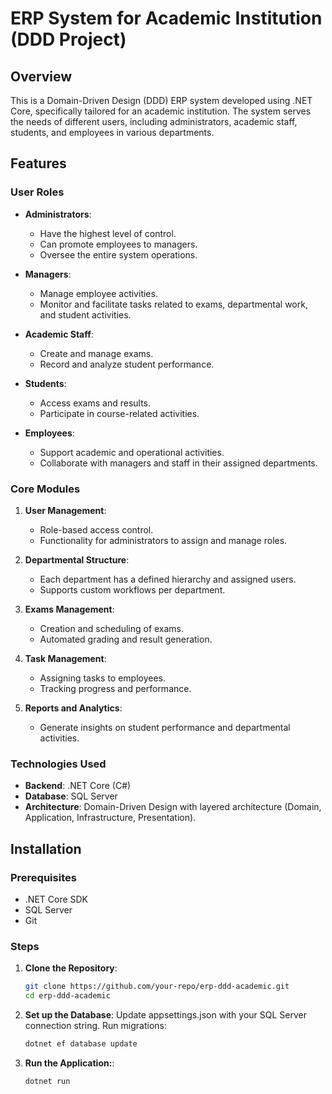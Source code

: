 # ERP System for Academic Institution (DDD Project)

## Overview
This is a Domain-Driven Design (DDD) ERP system developed using .NET Core, specifically tailored for an academic institution. The system serves the needs of different users, including administrators, academic staff, students, and employees in various departments.

## Features

### User Roles
- **Administrators**:
  - Have the highest level of control.
  - Can promote employees to managers.
  - Oversee the entire system operations.
  
- **Managers**:
  - Manage employee activities.
  - Monitor and facilitate tasks related to exams, departmental work, and student activities.
  
- **Academic Staff**:
  - Create and manage exams.
  - Record and analyze student performance.
  
- **Students**:
  - Access exams and results.
  - Participate in course-related activities.
  
- **Employees**:
  - Support academic and operational activities.
  - Collaborate with managers and staff in their assigned departments.

### Core Modules
1. **User Management**:
   - Role-based access control.
   - Functionality for administrators to assign and manage roles.

2. **Departmental Structure**:
   - Each department has a defined hierarchy and assigned users.
   - Supports custom workflows per department.

3. **Exams Management**:
   - Creation and scheduling of exams.
   - Automated grading and result generation.

4. **Task Management**:
   - Assigning tasks to employees.
   - Tracking progress and performance.

5. **Reports and Analytics**:
   - Generate insights on student performance and departmental activities.

### Technologies Used
- **Backend**: .NET Core (C#)
- **Database**: SQL Server
- **Architecture**: Domain-Driven Design with layered architecture (Domain, Application, Infrastructure, Presentation).

## Installation

### Prerequisites
- .NET Core SDK
- SQL Server
- Git

### Steps
1. **Clone the Repository**:
   ```bash
   git clone https://github.com/your-repo/erp-ddd-academic.git
   cd erp-ddd-academic

2. **Set up the Database**:
Update appsettings.json with your SQL Server connection string.
Run migrations:
   ```bash
   dotnet ef database update

3. **Run the Application:**:

   ```bash
   dotnet run

